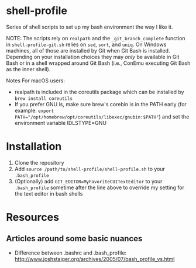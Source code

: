 # shell-profile
Series of shell scripts to set up my bash environment the way I like it.

NOTE: The scripts rely on `realpath` and the `_git_branch_complete` function in `shell-profile-git.sh` relies on `sed`, `sort`, and `uniq`. On Windows machines, all of those are installed by Git when Git Bash is installed. Depending on your installation choices they may _only_ be available in Git Bash or in a shell wrapped around Git Bash (i.e., ConEmu executing Git Bash as the inner shell).

Notes For macOS users:
* realpath is included in the coreutils package which can be installed by `brew install coreutils`
* If you prefer GNU ls, make sure brew's corebin is in the PATH early (for example: `export PATH="/opt/homebrew/opt/coreutils/libexec/gnubin:$PATH"`) and set the environment variable IDLSTYPE=GNU


# Installation
1. Clone the repository
2. Add `source /path/to/shell-profile/shell-profile.sh` to your `.bash_profile`
3. (Optionally) add `GIT_EDITOR=MyFavoriteCUITextEditor` to your `.bash_profile` sometime after the line above to override my setting for the text editor in bash shells

# Resources
## Articles around some basic nuances
* Difference between .bashrc and .bash_profile: http://www.joshstaiger.org/archives/2005/07/bash_profile_vs.html
